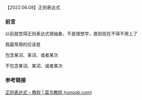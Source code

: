 【2022.06.08】正则表达式

### 前言

以前就觉得正则表达式很抽象，不是很想学，直到现在不得不用上了

我最常用的应该是

包含某词、某词、或者某次

不包含某词、某词、或者某次



### 参考链接

[正则表达式 – 教程 | 菜鸟教程 (runoob.com)](https://www.runoob.com/regexp/regexp-tutorial.html)